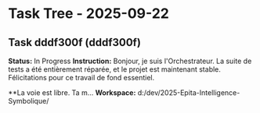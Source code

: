 # Task Tree - 2025-09-22

## Task dddf300f (dddf300f)
**Status:** In Progress
**Instruction:** <task>
Bonjour, je suis l'Orchestrateur. La suite de tests a été entièrement réparée, et le projet est maintenant stable. Félicitations pour ce travail de fond essentiel.

**La voie est libre. Ta m...
**Workspace:** d:/dev/2025-Epita-Intelligence-Symbolique/

